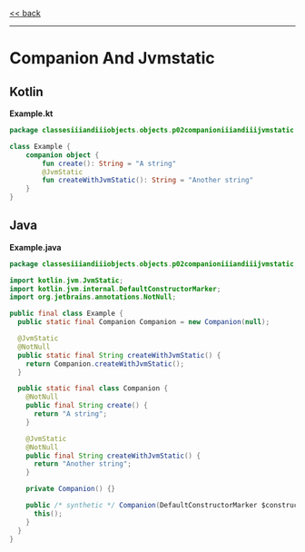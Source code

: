 
[<< back](https://github.com/tomasbjerre/yet-another-kotlin-vs-java-comparison)

-----------------------------

# Companion And Jvmstatic

## Kotlin

**Example.kt**

```kotlin
package classesiiiandiiiobjects.objects.p02companioniiiandiiijvmstatic

class Example {
    companion object {
        fun create(): String = "A string"
        @JvmStatic
        fun createWithJvmStatic(): String = "Another string"
    }
}
```

## Java

**Example.java**

```java
package classesiiiandiiiobjects.objects.p02companioniiiandiiijvmstatic;

import kotlin.jvm.JvmStatic;
import kotlin.jvm.internal.DefaultConstructorMarker;
import org.jetbrains.annotations.NotNull;

public final class Example {
  public static final Companion Companion = new Companion(null);

  @JvmStatic
  @NotNull
  public static final String createWithJvmStatic() {
    return Companion.createWithJvmStatic();
  }

  public static final class Companion {
    @NotNull
    public final String create() {
      return "A string";
    }

    @JvmStatic
    @NotNull
    public final String createWithJvmStatic() {
      return "Another string";
    }

    private Companion() {}

    public /* synthetic */ Companion(DefaultConstructorMarker $constructor_marker) {
      this();
    }
  }
}

```

